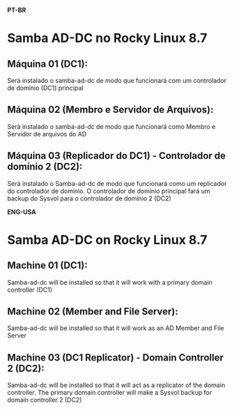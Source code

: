 **PT-BR**

# Samba AD-DC no Rocky Linux 8.7

## Máquina 01 (DC1):
Será instalado o samba-ad-dc de modo que funcionará com um controlador de domínio (DC1) principal


## Máquina 02 (Membro e Servidor de Arquivos):
Será instalado o samba-ad-dc de modo que funcionará como Membro e Servidor de arquivos do AD 


## Máquina 03 (Replicador do DC1) - Controlador de domínio 2 (DC2): 
Será instalado o Samba-ad-dc de modo que funcionará como um replicador do controlador de domínio. O controlador de domínio principal fará um 
backup do Sysvol para o controlador de domínio 2 (DC2)  



**ENG-USA**

# Samba AD-DC on Rocky Linux 8.7

## Machine 01 (DC1):
Samba-ad-dc will be installed so that it will work with a primary domain controller (DC1)

## Machine 02 (Member and File Server):
Samba-ad-dc will be installed so that it will work as an AD Member and File Server

## Machine 03 (DC1 Replicator) - Domain Controller 2 (DC2):
Samba-ad-dc will be installed so that it will act as a replicator of the domain controller. The primary domain controller will make a
Sysvol backup for domain controller 2 (DC2)

